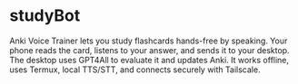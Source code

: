 # studyBot
Anki Voice Trainer lets you study flashcards hands-free by speaking. Your phone reads the card, listens to your answer, and sends it to your desktop. The desktop uses GPT4All to evaluate it and updates Anki. It works offline, uses Termux, local TTS/STT, and connects securely with Tailscale.
